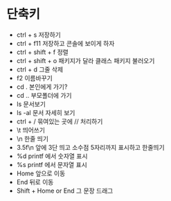 # 단축키

- ctrl + s 저장하기
- ctrl + f11 저장하고 콘솔에   보이게 하자
- ctrl + shift + f 정렬
- ctrl + shift + o 패키지가 달라 클래스 패키지 불러오기
- ctrl + d 그줄 삭제
- f2 이름바꾸기
- cd . 본인에게 가기?
- cd .. 부모폴더에 가기
- ls 문서보기
- ls -al 문서 자세히 보기
- ctrl + / 묶여있는 곳에 // 처리하기
- \t 띄어쓰기
- \n 한줄 띄기
- 3.5f\n 앞에 3단 띄고 소수점 5자리까지 표시하고 한줄띄기
- %d printf 에서 숫자열 표시
- %s printf 에서 문자열 표시
- Home 앞으로 이동
- End 뒤로 이동
- Shift + Home or End 그 문장 드래그 